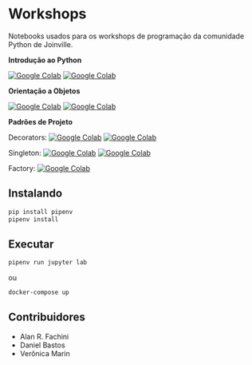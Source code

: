 # Workshops

Notebooks usados para os workshops de programação da comunidade Python de Joinville.

**Introdução ao Python**

[![Google Colab](https://img.shields.io/badge/launch-Introdução_Python-blue.svg)](https://colab.research.google.com/github/python-joinville/workshops/blob/master/1-python/1-introducao-python.ipynb) [![Google Colab](https://img.shields.io/badge/launch-Exercícios-orange.svg)](https://colab.research.google.com/github/python-joinville/workshops/blob/master/1-python/2-exercicios.ipynb)

**Orientação a Objetos**

[![Google Colab](https://img.shields.io/badge/launch-Orientação_Objetos-blue.svg)](https://colab.research.google.com/github/python-joinville/workshops/blob/master/orientacao-a-objetos/1-orientacao-a-objetos.ipynb) [![Google Colab](https://img.shields.io/badge/launch-Exercicios-orange.svg)](https://colab.research.google.com/github/python-joinville/workshops/blob/master/orientacao-a-objetos/2-exercicios.ipynb)

**Padrões de Projeto**

Decorators: [![Google Colab](https://img.shields.io/badge/launch-decorator-blue.svg)](https://colab.research.google.com/github/python-joinville/workshops/blob/master/padroes-de-projeto/1-decorator.ipynb) [![Google Colab](https://img.shields.io/badge/launch-exercicios-orange.svg)](https://colab.research.google.com/github/python-joinville/workshops/blob/master/padroes-de-projeto/1.1-exercicios.ipynb)

Singleton: [![Google Colab](https://img.shields.io/badge/launch-singleton-blue.svg)](https://colab.research.google.com/github/python-joinville/workshops/blob/master/padroes-de-projeto/2-singleton.ipynb) [![Google Colab](https://img.shields.io/badge/launch-exercicios-orange.svg)](https://colab.research.google.com/github/python-joinville/workshops/blob/master/padroes-de-projeto/2.1-exercicios.ipynb)

Factory: [![Google Colab](https://img.shields.io/badge/launch-factory-blue.svg)](https://colab.research.google.com/github/python-joinville/workshops/blob/master/padroes-de-projeto/3-factory.ipynb)

## Instalando

```sh
pip install pipenv
pipenv install
```

## Executar

```sh
pipenv run jupyter lab
```

ou

```sh
docker-compose up
```

## Contribuidores

* Alan R. Fachini
* Daniel Bastos
* Verônica Marin
